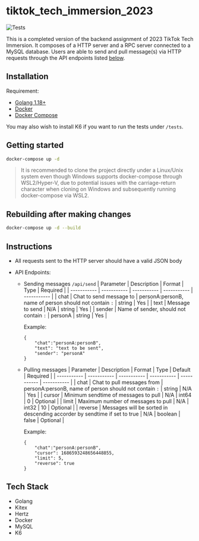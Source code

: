 # tiktok_tech_immersion_2023

![Tests](https://github.com/jianminglok/assignment_demo_2023/actions/workflows/test.yml/badge.svg)

This is a completed version of the backend assignment of 2023 TikTok Tech Immersion. It composes of a HTTP server and a RPC server connected to a MySQL database. Users are able to send and pull message(s) via HTTP requests through the API endpoints listed [below](#instructions).

## Installation

Requirement:

- [Golang 1.18+](https://go.dev/dl/)
- [Docker](https://docs.docker.com/get-docker/)
- [Docker Compose](https://docs.docker.com/compose/install/)

You may also wish to install K6 if you want to run the tests under ```/tests```.

## Getting started

```bash
docker-compose up -d
```
> It is recommended to clone the project directly under a Linux/Unix system even though Windows supports docker-compose through WSL2/Hyper-V, due to potential issues with the carriage-return character when cloning on Windows and subsequently running docker-compose via WSL2.

## Rebuilding after making changes

```bash
docker-compose up -d --build
```

## Instructions
- All requests sent to the HTTP server should have a valid JSON body

- API Endpoints:
    - Sending messages ```/api/send```
        | Parameter      | Description | Format | Type | Required |
        | ----------- | ----------- | ----------- | ----------- | ----------- | 
        | chat      | Chat to send message to       | personA:personB, name of person should not contain ```:``` | string | Yes |
        | text   | Message to send        | N/A | string | Yes |
        | sender | Name of sender, should not contain ```:``` | personA | string | Yes |

        Example:

        ```
        {
            "chat":"personA:personB",
            "text": "text to be sent", 
            "sender": "personA"
        }
        ```

    - Pulling messages 
        | Parameter      | Description | Format | Type | Default | Required |
        | ----------- | ----------- | ----------- | ----------- | ----------- | ----------- | 
        | chat      | Chat to pull messages from      | personA:personB, name of person should not contain ```:``` | string | N/A | Yes |
        | cursor   | Minimum sendtime of messages to pull        | N/A | int64 | 0 | Optional |
        | limit | Maximum number of messages to pull | N/A | int32 | 10 | Optional |
        | reverse | Messages will be sorted in descending accorder by sendtime if set to true | N/A | boolean | false | Optional |

        Example:

        ```
        {
            "chat":"personA:personB",
            "cursor": 1686593248656448855,
            "limit": 5, 
            "reverse": true
        }
        ```

## Tech Stack
- Golang
- Kitex
- Hertz
- Docker
- MySQL
- K6